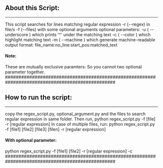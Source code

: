 ## About this Script:
-------------------------------------------------------------------------------------------
This script searches for lines matching regular expression -r (--regex) in file/s -f (--files) with some optional arguments
optional parameters:
    -u ( --underscore ) which prints '^' under the matching text
    -c ( --color ) which highlight matching text 
    -m ( --machine ) which generate machine-readable output 
                     format: file_name:no_line:start_pos:matched_text

#### Note:
These are mutually exclusive paramters:
So you cannot two optional parameter together.
#################################################################################################

## How to run the script:
-------------------------------------------------------------------------------------------
copy the regex_script.py, optional_argument.py and the files to search regular expression in same folder.
Then run,
python regex_script.py -f [file] -r [regular expression]
In case of multiple files, run:
python regex_script.py -f [file1] [file2] [file3] [filen] -r [regular expression]

#### With optional parameter:
python regex_script.py -f [file1] [file2] -r [regular expression] -c
#################################################################################################
